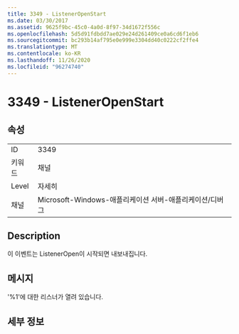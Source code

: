 ```yaml
---
title: 3349 - ListenerOpenStart
ms.date: 03/30/2017
ms.assetid: 9625f9bc-45c0-4a0d-8f97-34d1672f556c
ms.openlocfilehash: 5d5d91fdbdd7ae029e24d261409ce0a6cd6f1eb6
ms.sourcegitcommit: bc293b14af795e0e999e3304dd40c0222cf2ffe4
ms.translationtype: MT
ms.contentlocale: ko-KR
ms.lasthandoff: 11/26/2020
ms.locfileid: "96274740"
---
```

# <a name="3349---listeneropenstart"></a>3349 - ListenerOpenStart

## <a name="properties"></a>속성  
  
|||  
|-|-|  
|ID|3349|  
|키워드|채널|  
|Level|자세히|  
|채널|Microsoft-Windows-애플리케이션 서버-애플리케이션/디버그|  
  
## <a name="description"></a>Description  

 이 이벤트는 ListenerOpen이 시작되면 내보내집니다.  
  
## <a name="message"></a>메시지  

 '%1'에 대한 리스너가 열려 있습니다.  
  
## <a name="details"></a>세부 정보
